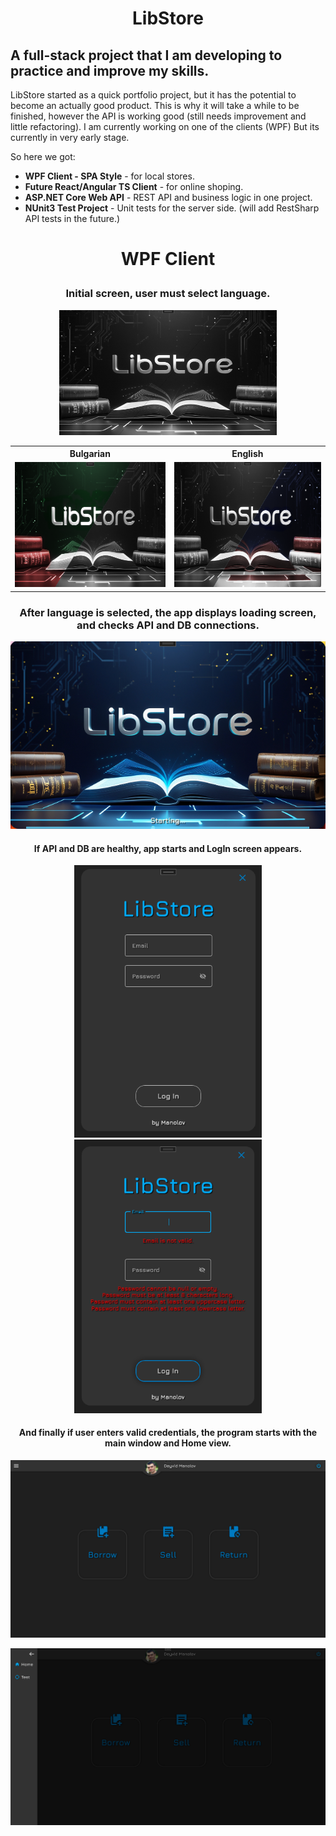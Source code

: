 # <p align="center">LibStore</p>
 ## A full-stack project that I am developing to practice and improve my skills.
 LibStore started as a quick portfolio project, but it has the potential to become an actually good product. This is why it will take a while to be finished, however the API is working good (still needs improvement and little refactoring). I am currently working on one of the clients (WPF) But its currently in very early stage.

 So here we got:
 - **WPF Client - SPA Style** - for local stores.
 - **Future React/Angular TS Client** - for online shoping.
- **ASP.NET Core Web API** - REST API and business logic in one project.
- **NUnit3 Test Project** - Unit tests for the server side. (will add RestSharp API tests in the future.)

# <p align="center">WPF Client</p>
### <p align="center">Initial screen, user must select language.</p>
<p align="center">
<img height="200" alt="Language selection screen" src="Screenshots/1.png"/></p>
<table align="center">
    <tr>
        <th>Bulgarian</th>
        <th>English</th>
    </tr>
    <tr>
        <td><img alt="Bulgarian" height="200" src="Screenshots/2.png">
        <td><img alt="English" height="200" src="Screenshots/3.png">
</table>

### <p align="center"> After language is selected, the app displays loading screen, and checks API and DB connections.</p>
<p align="center"><img alt="Loading screen" height="300" src="Screenshots/4.png"/></p>

#### <p align="center"> If API and DB are healthy, app starts and LogIn screen appears. </p>
<p align="center"><img alt="Login screen" width="300" src="Screenshots/5.png"/><img alt="Login screen" width="300" src="Screenshots/6.png"/></p>

#### <p align="center">And finally if user enters valid credentials, the program starts with the main window and Home view. </p>
<p align="center"><img alt="Loading screen" src="Screenshots/7.png"/></p>
<p align="center"><img alt="Loading screen" src="Screenshots/8.png"/></p>

